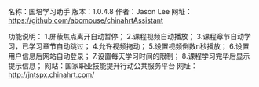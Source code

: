 名称：国培学习助手
版本：1.0.4.8
作者：Jason Lee
网址：https://github.com/abcmouse/chinahrtAssistant

功能说明：
    1.屏蔽焦点离开自动暂停；
    2.课程视频自动播放；
    3.课程章节自动学习，已学习章节自动跳过；
    4.允许视频拖动；
    5.设置视频倒数n秒播放；
    6.设置用户信息后网站自动登录；
    7.设置每天学习时间的限制；
    8.课程学习完毕后显示提示信息；
    网站：国家职业技能提升行动公共服务平台
    网址：http://jntspx.chinahrt.com/

